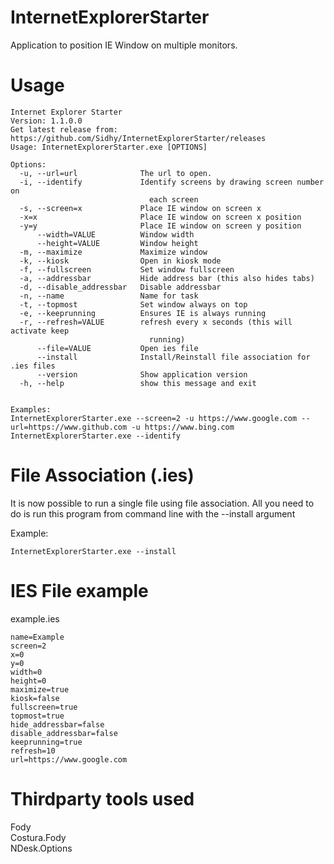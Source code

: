 # InternetExplorerStarter
Application to position IE Window on multiple monitors.  

# Usage

```
Internet Explorer Starter
Version: 1.1.0.0
Get latest release from: https://github.com/Sidhy/InternetExplorerStarter/releases
Usage: InternetExplorerStarter.exe [OPTIONS]

Options:
  -u, --url=url              The url to open.
  -i, --identify             Identify screens by drawing screen number on
                               each screen
  -s, --screen=x             Place IE window on screen x
  -x=x                       Place IE window on screen x position
  -y=y                       Place IE window on screen y position
      --width=VALUE          Window width
      --height=VALUE         Window height
  -m, --maximize             Maximize window
  -k, --kiosk                Open in kiosk mode
  -f, --fullscreen           Set window fullscreen
  -a, --addressbar           Hide address bar (this also hides tabs)
  -d, --disable_addressbar   Disable addressbar
  -n, --name                 Name for task
  -t, --topmost              Set window always on top
  -e, --keeprunning          Ensures IE is always running
  -r, --refresh=VALUE        refresh every x seconds (this will activate keep
                               running)
      --file=VALUE           Open ies file
      --install              Install/Reinstall file association for .ies files
      --version              Show application version
  -h, --help                 show this message and exit


Examples:
InternetExplorerStarter.exe --screen=2 -u https://www.google.com --url=https://www.github.com -u https://www.bing.com
InternetExplorerStarter.exe --identify
```

# File Association (.ies)
It is now possible to run a single file using file association. All you need to do is run this program from command line with the --install argument

Example:
```
InternetExplorerStarter.exe --install
```


# IES File example

example.ies
```
name=Example
screen=2
x=0
y=0
width=0
height=0
maximize=true
kiosk=false
fullscreen=true
topmost=true
hide_addressbar=false
disable_addressbar=false
keeprunning=true
refresh=10
url=https://www.google.com
```


# Thirdparty tools used 
Fody  
Costura.Fody  
NDesk.Options  

